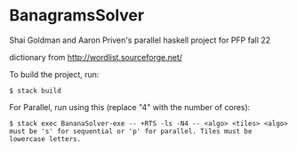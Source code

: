 # BanagramsSolver
Shai Goldman and Aaron Priven's parallel haskell project for PFP fall 22

dictionary from http://wordlist.sourceforge.net/

To build the project, run:

```$ stack build```

For Parallel, run using this (replace "4" with the number of cores):

  ```$ stack exec BananaSolver-exe -- +RTS -ls -N4 -- <algo> <tiles> <algo> must be 's' for sequential or 'p' for parallel. Tiles must be lowercase letters.```
